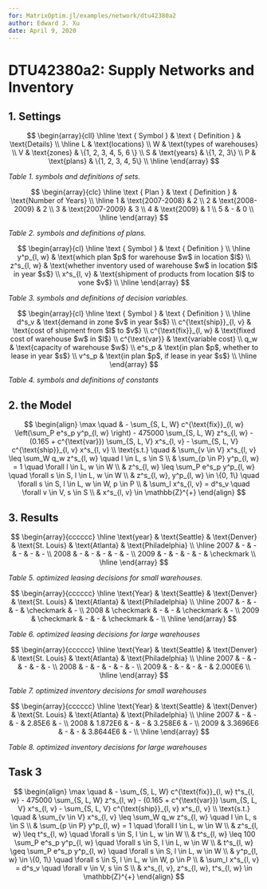 ```yaml
---
for: MatrixOptim.jl/examples/network/dtu42380a2
author: Edward J. Xu
date: April 9, 2020
---
```


# DTU42380a2: Supply Networks and Inventory

## 1. Settings

$$ \begin{array}{cll}
\hline
\text { Symbol } & \text { Definition } & \text{Details} \\
\hline
L & \text{locations} \\
W & \text{types of warehouses} \\
V & \text{zones} & \{1, 2, 3, 4, 5, 6 \} \\
S & \text{years} & \{1, 2, 3\} \\
P & \text{plans} & \{1, 2, 3, 4, 5\} \\
\hline
\end{array} $$

_Table 1. symbols and definitions of sets._

$$ \begin{array}{clc}
\hline
\text { Plan } & \text { Definition } & \text{Number of Years} \\
\hline
1 & \text{2007-2008} & 2 \\
2 & \text{2008-2009} & 2 \\
3 & \text{2007-2009} & 3 \\
4 & \text{2009} & 1 \\
5 & - & 0 \\
\hline
\end{array} $$

_Table 2. symbols and definitions of plans._

$$ \begin{array}{cl}
\hline
\text { Symbol } & \text { Definition } \\
\hline
y^p_{l, w} & \text{which plan $p$ for warehouse $w$ in location $l$} \\
z^s_{l, w} & \text{whether inventory used of warehouse $w$ in location $l$ in year $s$} \\
x^s_{l, v} & \text{shipment of products from location $l$ to vone $v$} \\
\hline
\end{array} $$

_Table 3. symbols and definitions of decision variables._

$$ \begin{array}{cl}
\hline
\text { Symbol } & \text { Definition } \\
\hline
d^s_v & \text{demand in zone $v$ in year $s$} \\
c^{\text{ship}}_{l, v} & \text{cost of shipment from $l$ to $v$} \\
c^{\text{fix}}_{l, w} & \text{fixed cost of warehouse $w$ in $l$} \\
c^{\text{var}} & \text{variable cost} \\
q_w & \text{capacity of warehouse $w$} \\
e^s_p & \text{in plan $p$, whether to lease in year $s$} \\
v^s_p & \text{in plan $p$, if lease in year $s$} \\
\hline
\end{array} $$

_Table 4. symbols and definitions of constants_

## 2. the Model

$$ \begin{align}
\max \quad & - \sum_{S, L, W} c^{\text{fix}}_{l, w} \left(\sum_P e^s_p y^p_{l, w} \right) - 475000 \sum_{S, L, W} z^s_{l, w} - (0.165 + c^{\text{var}}) \sum_{S, L, V} x^s_{l, v} - \sum_{S, L, V} c^{\text{ship}}_{l, v} x^s_{l, v} \\
\text{s.t.} \quad & \sum_{v \in V} x^s_{l, v} \leq \sum_W q_w z^s_{l, w} \quad l \in L, s \in S \\
& \sum_{p \in P} y^p_{l, w} = 1 \quad \forall l \in L, w \in W \\
& z^s_{l, w} \leq \sum_P e^s_p y^p_{l, w} \quad \forall s \in S, l \in L, w \in W \\
& z^s_{l, w}, y^p_{l, w} \in \{0, 1\} \quad \forall s \in S, l \in L, w \in W, p \in P \\
& \sum_l x^s_{l, v} = d^s_v \quad \forall v \in V, s \in S \\
& x^s_{l, v} \in \mathbb{Z}^{+}
\end{align} $$

## 3. Results

$$ \begin{array}{cccccc}
\hline
\text{year} & \text{Seattle} & \text{Denver} & \text{St. Louis} & \text{Atlanta} & \text{Philadelphia} \\
\hline
2007 & - & - & - & - & - \\
2008 & - & - & - & - & - \\
2009 & - & - & - & - & \checkmark \\
\hline
\end{array} $$

_Table 5. optimized leasing decisions for small warehouses._

$$ \begin{array}{cccccc}
\hline
\text{Year} & \text{Seattle} & \text{Denver} & \text{St. Louis} & \text{Atlanta} & \text{Philadelphia} \\
\hline
2007 & - & - & - & \checkmark & - \\
2008 & \checkmark & - & - & \checkmark & - \\
2009 & \checkmark & - & - & \checkmark & - \\
\hline
\end{array} $$

_Table 6. optimized leasing decisions for large warehouses_

$$ \begin{array}{cccccc}
\hline
\text{Year} & \text{Seattle} & \text{Denver} & \text{St. Louis} & \text{Atlanta} & \text{Philadelphia} \\
\hline
2007 & - & - & - & - & - \\
2008 & - & - & - & - & - \\
2009 & - & - & - & - & 2.000E6 \\
\hline
\end{array} $$

_Table 7. optimized inventory decisions for small warehouses_

$$ \begin{array}{cccccc}
\hline
\text{Year} & \text{Seattle} & \text{Denver} & \text{St. Louis} & \text{Atlanta} & \text{Philadelphia} \\
\hline
2007 & - & - & - & 2.85E6 & - \\
2008 & 1.872E6 & - & - & 3.258E6 & - \\
2009 & 3.3696E6 & - & - & 3.8644E6 & - \\
\hline
\end{array} $$

_Table 8. optimized inventory decisions for large warehouses_

## Task 3

$$ \begin{align}
\max \quad & - \sum_{S, L, W} c^{\text{fix}}_{l, w} t^s_{l, w} - 475000 \sum_{S, L, W} z^s_{l, w} - (0.165 + c^{\text{var}}) \sum_{S, L, V} x^s_{l, v} - \sum_{S, L, V} c^{\text{ship}}_{l, v} x^s_{l, v} \\
\text{s.t.} \quad & \sum_{v \in V} x^s_{l, v} \leq \sum_W q_w z^s_{l, w} \quad l \in L, s \in S \\
& \sum_{p \in P} y^p_{l, w} = 1 \quad \forall l \in L, w \in W \\
& z^s_{l, w} \leq t^s_{l, w} \quad \forall s \in S, l \in L, w \in W \\
& t^s_{l, w} \leq 100 \sum_P e^s_p y^p_{l, w} \quad \forall s \in S, l \in L, w \in W \\
& t^s_{l, w} \geq \sum_P e^s_p y^p_{l, w} \quad \forall s \in S, l \in L, w \in W \\
& y^p_{l, w} \in \{0, 1\} \quad \forall s \in S, l \in L, w \in W, p \in P \\
& \sum_l x^s_{l, v} = d^s_v \quad \forall v \in V, s \in S \\
& x^s_{l, v}, z^s_{l, w}, t^s_{l, w} \in \mathbb{Z}^{+}
\end{align} $$
